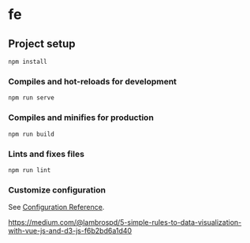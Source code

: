 # fe

## Project setup

```
npm install
```

### Compiles and hot-reloads for development

```
npm run serve
```

### Compiles and minifies for production

```
npm run build
```

### Lints and fixes files

```
npm run lint
```

### Customize configuration

See [Configuration Reference](https://cli.vuejs.org/config/).

https://medium.com/@lambrospd/5-simple-rules-to-data-visualization-with-vue-js-and-d3-js-f6b2bd6a1d40
